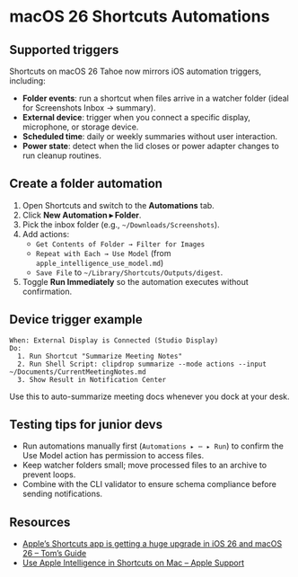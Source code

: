 # macOS 26 Shortcuts Automations

## Supported triggers
Shortcuts on macOS 26 Tahoe now mirrors iOS automation triggers, including:
- **Folder events**: run a shortcut when files arrive in a watcher folder (ideal for Screenshots Inbox → summary).
- **External device**: trigger when you connect a specific display, microphone, or storage device.
- **Scheduled time**: daily or weekly summaries without user interaction.
- **Power state**: detect when the lid closes or power adapter changes to run cleanup routines.

## Create a folder automation
1. Open Shortcuts and switch to the **Automations** tab.
2. Click **New Automation ▸ Folder**.
3. Pick the inbox folder (e.g., `~/Downloads/Screenshots`).
4. Add actions:
   - `Get Contents of Folder → Filter for Images`
   - `Repeat with Each → Use Model` (from `apple_intelligence_use_model.md`)
   - `Save File` to `~/Library/Shortcuts/Outputs/digest`.
5. Toggle **Run Immediately** so the automation executes without confirmation.

## Device trigger example
```text
When: External Display is Connected (Studio Display)
Do:
  1. Run Shortcut "Summarize Meeting Notes"
  2. Run Shell Script: clipdrop summarize --mode actions --input ~/Documents/CurrentMeetingNotes.md
  3. Show Result in Notification Center
```
Use this to auto-summarize meeting docs whenever you dock at your desk.

## Testing tips for junior devs
- Run automations manually first (`Automations ▸ ⋯ ▸ Run`) to confirm the Use Model action has permission to access files.
- Keep watcher folders small; move processed files to an archive to prevent loops.
- Combine with the CLI validator to ensure schema compliance before sending notifications.

## Resources
- [Apple’s Shortcuts app is getting a huge upgrade in iOS 26 and macOS 26 – Tom’s Guide](https://www.tomsguide.com/computing/software/apples-shortcuts-app-is-getting-a-huge-upgrade-in-ios-26-and-macos-26-heres-how-it-will-help-you)
- [Use Apple Intelligence in Shortcuts on Mac – Apple Support](https://support.apple.com/sq-al/guide/mac-help/mchl91750563/mac)
